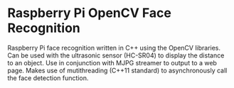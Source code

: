 # Raspberry Pi OpenCV Face Recognition
Raspberry Pi face recognition written in C++ using the OpenCV libraries.
Can be used with the ultrasonic sensor (HC-SR04) to display the distance to an object.
Use in conjunction with MJPG streamer to output to a web page.
Makes use of mutithreading (C++11 standard) to asynchronously call the face detection function.
